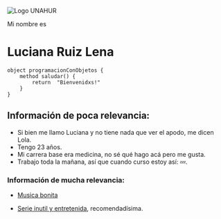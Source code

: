 ![Logo UNAHUR](./assets/UNAHUR.png)

Mi nombre es
# Luciana Ruiz Lena

```
object programacionConObjetos { 
    method saludar() { 
        return  "Bienvenidxs!" 
    }
}
```

## Información de poca relevancia:
* Si bien me llamo Luciana y no tiene nada que ver el apodo, me dicen Lola. 
* Tengo 23 años. 
* Mi carrera base era medicina, no sé qué hago acá pero me gusta.
* Trabajo toda la mañana, así que cuando curso estoy así: :zzz:.


### Información de mucha relevancia:

* [Musica bonita](https://www.youtube.com/watch?v=8u1vfsNpVpA)

* [Serie inutil y entretenida]([https://discord.com/channels/656909199510601744/1088949265306501130](https://www.netflix.com/search?q=glimo&jbv=70155618)), recomendadísima.
